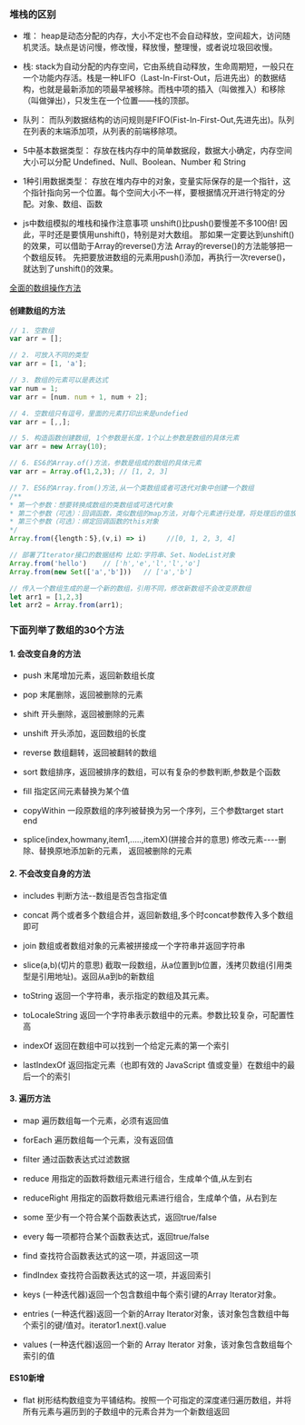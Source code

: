 ### 堆栈的区别

- 堆： heap是动态分配的内存，大小不定也不会自动释放，空间超大，访问随机灵活。缺点是访问慢，修改慢，释放慢，整理慢，或者说垃圾回收慢。

- 栈: stack为自动分配的内存空间，它由系统自动释放，生命周期短，一般只在一个功能内存活。栈是一种LIFO（Last-In-First-Out，后进先出）的数据结构，也就是最新添加的项最早被移除。而栈中项的插入（叫做推入）和移除（叫做弹出），只发生在一个位置——栈的顶部。

- 队列： 而队列数据结构的访问规则是FIFO(Fist-In-First-Out,先进先出)。队列在列表的末端添加项，从列表的前端移除项。

- 5中基本数据类型： 存放在栈内存中的简单数据段，数据大小确定，内存空间大小可以分配
    Undefined、Null、Boolean、Number 和 String

- 1种引用数据类型： 存放在堆内存中的对象，变量实际保存的是一个指针，这个指针指向另一个位置。每个空间大小不一样，要根据情况开进行特定的分配。对象、数组、函数

- js中数组模拟的堆栈和操作注意事项
unshift()比push()要慢差不多100倍!
因此，平时还是要慎用unshift()，特别是对大数组。
那如果一定要达到unshift()的效果，可以借助于Array的reverse()方法
Array的reverse()的方法能够把一个数组反转。
先把要放进数组的元素用push()添加，再执行一次reverse()，就达到了unshift()的效果。

[全面的数组操作方法](https://cfangxu-2.gitbook.io/front-end-basics/javascript/shu-ju-jie-gou-he-suan-fa/array)

#### 创建数组的方法

```javascript
// 1. 空数组
var arr = [];

// 2. 可放入不同的类型
var arr = [1, 'a'];

// 3. 数组的元素可以是表达式
var num = 1;
var arr = [num. num + 1, num + 2];

// 4. 空数组只有逗号，里面的元素打印出来是undefied
var arr = [,,];

// 5. 构造函数创建数组, 1个参数是长度，1个以上参数是数组的具体元素
var arr = new Array(10);

// 6. ES6的Array.of()方法，参数是组成的数组的具体元素
var arr = Array.of(1,2,3); // [1, 2, 3]

// 7. ES6的Array.from()方法,从一个类数组或者可迭代对象中创建一个数组
/**
* 第一个参数：想要转换成数组的类数组或可迭代对象
* 第二个参数（可选）：回调函数，类似数组的map方法，对每个元素进行处理，将处理后的值放入返回的数组。
* 第三个参数（可选）：绑定回调函数的this对象
*/
Array.from({length：5},(v,i) => i)     //[0, 1, 2, 3, 4]

// 部署了Iterator接口的数据结构 比如:字符串、Set、NodeList对象
Array.from('hello')    // ['h','e','l','l','o']
Array.from(new Set(['a','b']))   // ['a','b']

// 传入一个数组生成的是一个新的数组，引用不同，修改新数组不会改变原数组
let arr1 = [1,2,3]
let arr2 = Array.from(arr1);

```

### 下面列举了数组的30个方法

#### 1. 会改变自身的方法

- push 末尾增加元素，返回新数组长度

- pop 末尾删除，返回被删除的元素

- shift 开头删除，返回被删除的元素

- unshift 开头添加，返回数组的长度

- reverse 数组翻转，返回被翻转的数组

- sort  数组排序，返回被排序的数组，可以有复杂的参数判断,参数是个函数

- fill 指定区间元素替换为某个值

- copyWithin 一段原数组的序列被替换为另一个序列，三个参数target start end

- splice(index,howmany,item1,.....,itemX)(拼接合并的意思) 修改元素----删除、替换原地添加新的元素， 返回被删除的元素

#### 2. 不会改变自身的方法

- includes 判断方法--数组是否包含指定值

- concat 两个或者多个数组合并，返回新数组,多个时concat参数传入多个数组即可

- join 数组或者数组对象的元素被拼接成一个字符串并返回字符串

- slice(a,b)(切片的意思) 截取一段数组，从a位置到b位置，浅拷贝数组(引用类型是引用地址)。返回从a到b的新数组

- toString 返回一个字符串，表示指定的数组及其元素。

- toLocaleString 返回一个字符串表示数组中的元素。参数比较复杂，可配置性高

- indexOf 返回在数组中可以找到一个给定元素的第一个索引

- lastIndexOf 返回指定元素（也即有效的 JavaScript 值或变量）在数组中的最后一个的索引

#### 3. 遍历方法

- map 遍历数组每一个元素，必须有返回值

- forEach 遍历数组每一个元素，没有返回值

- filter 通过函数表达式过滤数据

- reduce  用指定的函数将数组元素进行组合，生成单个值,从左到右

- reduceRight 用指定的函数将数组元素进行组合，生成单个值，从右到左

- some 至少有一个符合某个函数表达式，返回true/false

- every 每一项都符合某个函数表达式，返回true/false

- find 查找符合函数表达式的这一项，并返回这一项

- findIndex 查找符合函数表达式的这一项，并返回索引

- keys (一种迭代器)返回一个包含数组中每个索引键的Array Iterator对象。

- entries (一种迭代器)返回一个新的Array Iterator对象，该对象包含数组中每个索引的键/值对。iterator1.next().value

- values (一种迭代器)返回一个新的 Array Iterator 对象，该对象包含数组每个索引的值

#### ES10新增

- flat 树形结构数组变为平铺结构。按照一个可指定的深度递归遍历数组，并将所有元素与遍历到的子数组中的元素合并为一个新数组返回
